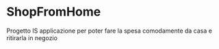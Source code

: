 # ShopFromHome
Progetto IS applicazione per poter fare la spesa comodamente da casa e ritirarla in negozio
